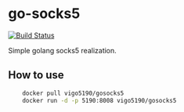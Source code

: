 # go-socks5

[![Build Status](https://travis-ci.org/vigo5190/go-socks5.svg?branch=master)](https://travis-ci.org/vigo5190/go-socks5)

Simple golang socks5 realization.


How to use
----------

```bash
    docker pull vigo5190/gosocks5
    docker run -d -p 5190:8008 vigo5190/gosocks5
```